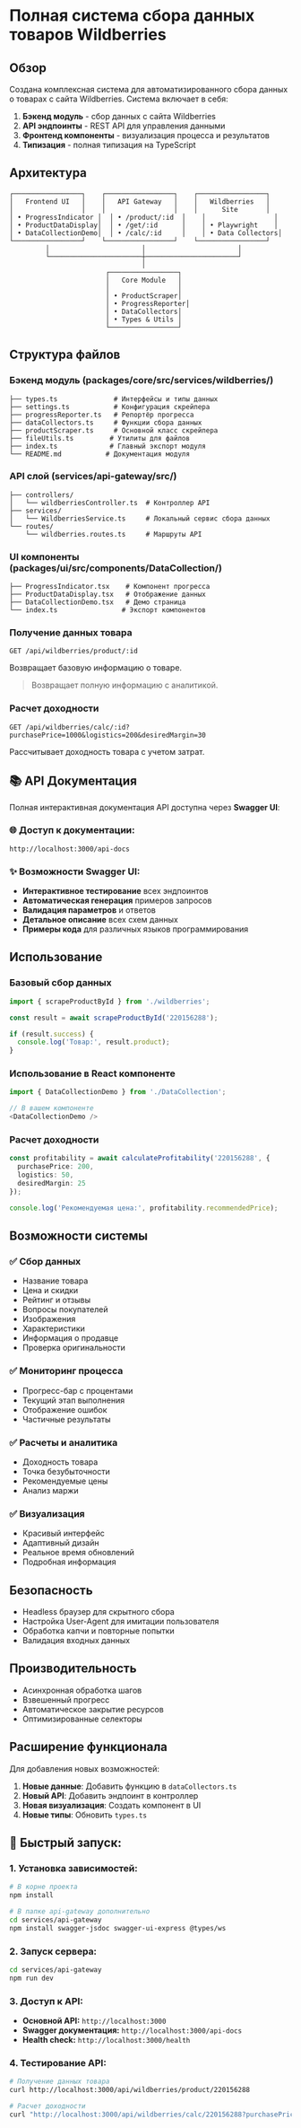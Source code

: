 # Полная система сбора данных товаров Wildberries

## Обзор

Создана комплексная система для автоматизированного сбора данных о товарах с сайта Wildberries. Система включает в себя:

1. **Бэкенд модуль** - сбор данных с сайта Wildberries
2. **API эндпоинты** - REST API для управления данными
3. **Фронтенд компоненты** - визуализация процесса и результатов
4. **Типизация** - полная типизация на TypeScript

## Архитектура

```
┌─────────────────┐    ┌─────────────────┐    ┌─────────────────┐
│   Frontend UI   │    │   API Gateway   │    │   Wildberries   │
│                 │    │                 │    │      Site       │
│ • ProgressIndicator │  │ • /product/:id  │    │                 │
│ • ProductDataDisplay│  │ • /get/:id      │    │ • Playwright    │
│ • DataCollectionDemo│  │ • /calc/:id     │    │ • Data Collectors│
└─────────────────┘    └─────────────────┘    └─────────────────┘
         │                       │                       │
         └───────────────────────┼───────────────────────┘
                                 │
                        ┌─────────────────┐
                        │   Core Module   │
                        │                 │
                        │ • ProductScraper│
                        │ • ProgressReporter│
                        │ • DataCollectors│
                        │ • Types & Utils │
                        └─────────────────┘
```

## Структура файлов

### Бэкенд модуль (packages/core/src/services/wildberries/)
```
├── types.ts              # Интерфейсы и типы данных
├── settings.ts           # Конфигурация скрейпера
├── progressReporter.ts   # Репортёр прогресса
├── dataCollectors.ts     # Функции сбора данных
├── productScraper.ts     # Основной класс скрейпера
├── fileUtils.ts         # Утилиты для файлов
├── index.ts             # Главный экспорт модуля
└── README.md           # Документация модуля
```

### API слой (services/api-gateway/src/)
```
├── controllers/
│   └── wildberriesController.ts  # Контроллер API
├── services/
│   └── WildberriesService.ts     # Локальный сервис сбора данных
└── routes/
    └── wildberries.routes.ts     # Маршруты API
```

### UI компоненты (packages/ui/src/components/DataCollection/)
```
├── ProgressIndicator.tsx    # Компонент прогресса
├── ProductDataDisplay.tsx   # Отображение данных
├── DataCollectionDemo.tsx   # Демо страница
└── index.ts                # Экспорт компонентов
```

### Получение данных товара
```http
GET /api/wildberries/product/:id
```
Возвращает базовую информацию о товаре.

> Возвращает полную информацию с аналитикой.

### Расчет доходности
```http
GET /api/wildberries/calc/:id?purchasePrice=1000&logistics=200&desiredMargin=30
```
Рассчитывает доходность товара с учетом затрат.

## 📚 API Документация

Полная интерактивная документация API доступна через **Swagger UI**:

### 🌐 Доступ к документации:
```
http://localhost:3000/api-docs
```

### ✨ Возможности Swagger UI:
- **Интерактивное тестирование** всех эндпоинтов
- **Автоматическая генерация** примеров запросов
- **Валидация параметров** и ответов
- **Детальное описание** всех схем данных
- **Примеры кода** для различных языков программирования

## Использование

### Базовый сбор данных
```typescript
import { scrapeProductById } from './wildberries';

const result = await scrapeProductById('220156288');

if (result.success) {
  console.log('Товар:', result.product);
}
```

### Использование в React компоненте
```typescript
import { DataCollectionDemo } from './DataCollection';

// В вашем компоненте
<DataCollectionDemo />
```

### Расчет доходности
```typescript
const profitability = await calculateProfitability('220156288', {
  purchasePrice: 200,
  logistics: 50,
  desiredMargin: 25
});

console.log('Рекомендуемая цена:', profitability.recommendedPrice);
```

## Возможности системы

### ✅ Сбор данных
- Название товара
- Цена и скидки
- Рейтинг и отзывы
- Вопросы покупателей
- Изображения
- Характеристики
- Информация о продавце
- Проверка оригинальности

### ✅ Мониторинг процесса
- Прогресс-бар с процентами
- Текущий этап выполнения
- Отображение ошибок
- Частичные результаты

### ✅ Расчеты и аналитика
- Доходность товара
- Точка безубыточности
- Рекомендуемые цены
- Анализ маржи

### ✅ Визуализация
- Красивый интерфейс
- Адаптивный дизайн
- Реальное время обновлений
- Подробная информация

## Безопасность

- Headless браузер для скрытного сбора
- Настройка User-Agent для имитации пользователя
- Обработка капчи и повторные попытки
- Валидация входных данных

## Производительность

- Асинхронная обработка шагов
- Взвешенный прогресс
- Автоматическое закрытие ресурсов
- Оптимизированные селекторы

## Расширение функционала

Для добавления новых возможностей:

1. **Новые данные**: Добавить функцию в `dataCollectors.ts`
2. **Новый API**: Добавить эндпоинт в контроллер
3. **Новая визуализация**: Создать компонент в UI
4. **Новые типы**: Обновить `types.ts`

## 🚀 **Быстрый запуск:**

### 1. Установка зависимостей:
```bash
# В корне проекта
npm install

# В папке api-gateway дополнительно
cd services/api-gateway
npm install swagger-jsdoc swagger-ui-express @types/ws
```

### 2. Запуск сервера:
```bash
cd services/api-gateway
npm run dev
```

### 3. Доступ к API:
- **Основной API:** `http://localhost:3000`
- **Swagger документация:** `http://localhost:3000/api-docs`
- **Health check:** `http://localhost:3000/health`

### 4. Тестирование API:
```bash
# Получение данных товара
curl http://localhost:3000/api/wildberries/product/220156288

# Расчет доходности
curl "http://localhost:3000/api/wildberries/calc/220156288?purchasePrice=200&logistics=50&desiredMargin=30"
```
